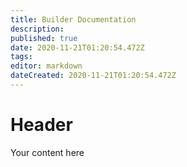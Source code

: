 ```yaml
---
title: Builder Documentation
description: 
published: true
date: 2020-11-21T01:20:54.472Z
tags: 
editor: markdown
dateCreated: 2020-11-21T01:20:54.472Z
---
```


# Header
Your content here